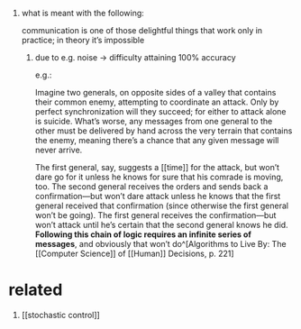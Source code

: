 1. what is meant with the following:

	communication is one of those delightful things that work only in practice; in theory it’s impossible

	1. due to e.g. noise → difficulty attaining 100% accuracy

		e.g.:

		Imagine two generals, on opposite sides of a valley that contains their common enemy, attempting to coordinate an attack. Only by perfect synchronization will they succeed; for either to attack alone is suicide. What’s worse, any messages from one general to the other must be delivered by hand across the very terrain that contains the enemy, meaning there’s a chance that any given message will never arrive.

		The first general, say, suggests a [[time]] for the attack, but won’t dare go for it unless he knows for sure that his comrade is moving, too. The second general receives the orders and sends back a confirmation—but won’t dare attack unless he knows that the first general received that confirmation (since otherwise the first general won’t be going). The first general receives the confirmation—but won’t attack until he’s certain that the second general knows he did. **Following this chain of logic requires an infinite series of messages**, and obviously that won’t do^[Algorithms to Live By: The [[Computer Science]] of [[Human]] Decisions, p. 221]
		
# related
1. [[stochastic control]]
